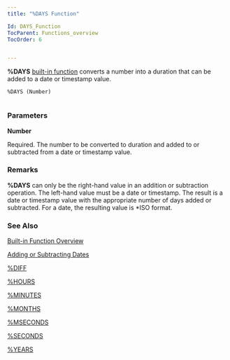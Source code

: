 ```yaml
---
title: "%DAYS Function"

Id: DAYS_Function
TocParent: Functions_overview
TocOrder: 6


---
```


**%DAYS** [built-in function](Functions_overview.html) converts a number into a duration that can be added to a date or timestamp value. 

```
%DAYS (Number) 
        
```

### Parameters

**Number** 

Required. The number to be converted to duration and added to or subtracted from a date or timestamp value.


### Remarks
**%DAYS** can only be the right-hand value in an addition or subtraction operation. The left-hand value must be a date or timestamp. The result is a date or timestamp value with the appropriate number of days added or subtracted. For a date, the resulting value is *ISO format. 

### See Also
[Built-in Function Overview](Functions_overview.html)

[Adding or Subtracting Dates](Adding_or_Subtracting_Dates.html)

[%DIFF](DIFF_Function.html)

[%HOURS](HOURS_Function.html)

[%MINUTES](MINUTES_Function.html)

[%MONTHS](MONTHS_Function.html)

[%MSECONDS](MSECONDS_Function.html)

[%SECONDS](SECONDS_Function.html)

[%YEARS](YEARS_Function.html) 
